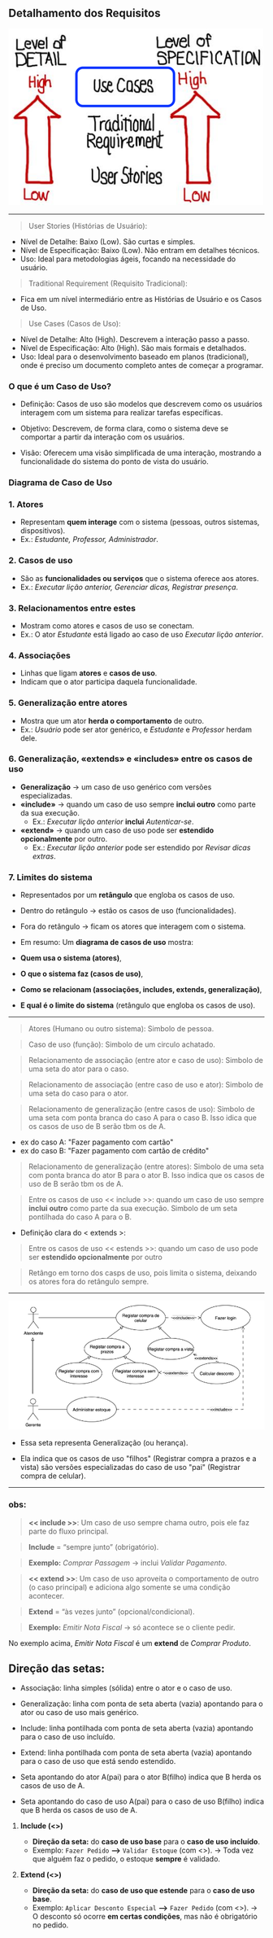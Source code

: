 ## Detalhamento dos Requisitos
![](image/image16.png)

---
> User Stories (Histórias de Usuário):
- Nível de Detalhe: Baixo (Low). São curtas e simples.
- Nível de Especificação: Baixo (Low). Não entram em detalhes técnicos.
- Uso: Ideal para metodologias ágeis, focando na necessidade do usuário.

> Traditional Requirement (Requisito Tradicional):
- Fica em um nível intermediário entre as Histórias de Usuário e os Casos de Uso.

> Use Cases (Casos de Uso):
- Nível de Detalhe: Alto (High). Descrevem a interação passo a passo.
- Nível de Especificação: Alto (High). São mais formais e detalhados.
- Uso: Ideal para o desenvolvimento baseado em planos (tradicional), onde é preciso um documento completo antes de começar a programar.

### O que é um Caso de Uso?
- Definição: Casos de uso são modelos que descrevem como os usuários interagem com um sistema para realizar tarefas específicas.

- Objetivo: Descrevem, de forma clara, como o sistema deve se comportar a partir da interação com os usuários.

- Visão: Oferecem uma visão simplificada de uma interação, mostrando a funcionalidade do sistema do ponto de vista do usuário.

### Diagrama de Caso de Uso

### 1. **Atores**
* Representam **quem interage** com o sistema (pessoas, outros sistemas, dispositivos).
* Ex.: *Estudante, Professor, Administrador*.

### 2. **Casos de uso**
* São as **funcionalidades ou serviços** que o sistema oferece aos atores.
* Ex.: *Executar lição anterior, Gerenciar dicas, Registrar presença*.


### 3. **Relacionamentos entre estes**
* Mostram como atores e casos de uso se conectam.
* Ex.: O ator *Estudante* está ligado ao caso de uso *Executar lição anterior*.

### 4. **Associações**
* Linhas que ligam **atores** e **casos de uso**.
* Indicam que o ator participa daquela funcionalidade.

### 5. **Generalização entre atores**
* Mostra que um ator **herda o comportamento** de outro.
* Ex.: *Usuário* pode ser ator genérico, e *Estudante* e *Professor* herdam dele.

### 6. **Generalização, «extends» e «includes» entre os casos de uso**
* **Generalização** → um caso de uso genérico com versões especializadas.
* **«include»** → quando um caso de uso sempre **inclui outro** como parte da sua execução.
  * Ex.: *Executar lição anterior* **inclui** *Autenticar-se*.
* **«extend»** → quando um caso de uso pode ser **estendido opcionalmente** por outro.
  * Ex.: *Executar lição anterior* pode ser estendido por *Revisar dicas extras*.

### 7. **Limites do sistema**
* Representados por um **retângulo** que engloba os casos de uso.
* Dentro do retângulo → estão os casos de uso (funcionalidades).
* Fora do retângulo → ficam os atores que interagem com o sistema.

* Em resumo:
Um **diagrama de casos de uso** mostra:
* **Quem usa o sistema (atores)**,
* **O que o sistema faz (casos de uso)**,
* **Como se relacionam (associações, includes, extends, generalização)**,
* **E qual é o limite do sistema** (retângulo que engloba os casos de uso).

---
> Atores (Humano ou outro sistema): Simbolo de pessoa.

> Caso de uso (função): Simbolo de  um circulo achatado.

> Relacionamento de associação (entre ator e caso de uso): Simbolo de uma seta do ator para o caso.

> Relacionamento de associação (entre caso de uso e ator): Simbolo de uma seta do caso para o ator.

> Relacionamento de generalização (entre casos de uso): Simbolo de uma seta com ponta branca do caso A para o caso B. Isso idica que os casos de uso de B serão tbm os de A.
- ex do caso A: "Fazer pagamento com cartão"
- ex do caso B: "Fazer pagamento com cartão de crédito"


> Relacionamento de generalização (entre atores): Simbolo de uma seta com ponta branca do ator B para o ator B. Isso indica que os casos de uso de B serão tbm os de A.

> Entre os casos de uso << include >>: quando um caso de uso sempre **inclui outro** como parte da sua execução. Simbolo de um seta pontilhada do caso A para o B.
- Definição clara do < extends >: 


> Entre os casos de uso << estends >>: quando um caso de uso pode ser **estendido opcionalmente** por outro

> Retângo em torno dos casps de uso, pois limita o sistema, deixando os atores fora do retângulo sempre.

---
![](image/image17.png)
- Essa seta representa Generalização (ou herança).

- Ela indica que os casos de uso "filhos" (Registrar compra a prazos e a vista) são versões especializadas do caso de uso "pai" (Registrar 
compra de celular).

---

### obs: 
> **<< include >>**: Um caso de uso sempre chama outro, pois ele faz parte do fluxo principal.  

> **Include** = “sempre junto” (obrigatório).  

> **Exemplo:** *Comprar Passagem* → inclui *Validar Pagamento*.

> **<< extend >>**: Um caso de uso aproveita o comportamento de outro (o caso principal) e adiciona algo somente se uma condição acontecer.  

> **Extend** = “às vezes junto” (opcional/condicional).  

> **Exemplo:** *Emitir Nota Fiscal* → só acontece se o cliente pedir.

No exemplo acima, *Emitir Nota Fiscal* é um **extend** de *Comprar Produto*.

## Direção das setas:
- Associação: linha simples (sólida) entre o ator e o caso de uso.

- Generalização: linha com ponta de seta aberta (vazia) apontando para o ator ou caso de uso mais genérico.

- Include: linha pontilhada com ponta de seta aberta (vazia) apontando para o caso de uso incluído.

- Extend: linha pontilhada com ponta de seta aberta (vazia) apontando para o caso de uso que está sendo estendido.

- Seta apontando do ator A(pai) para o ator B(filho) indica que B herda os casos de uso de A.

- Seta apontando do caso de uso A(pai) para o caso de uso B(filho) indica que B herda os casos de uso de A.

1. **Include (<<include>>)**
   * **Direção da seta:** do **caso de uso base** para o **caso de uso incluído**.
   * Exemplo: `Fazer Pedido` **—>** `Validar Estoque` (com <<include>>).
     → Toda vez que alguém faz o pedido, o estoque **sempre** é validado.

2. **Extend (<<extend>>)**
   * **Direção da seta:** do **caso de uso que estende** para o **caso de uso base**.
   * Exemplo: `Aplicar Desconto Especial` **—>** `Fazer Pedido` (com <<extend>>).
     → O desconto só ocorre **em certas condições**, mas não é obrigatório no pedido.
